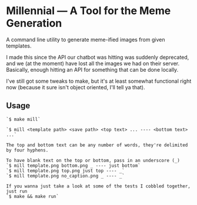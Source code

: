 Millennial — A Tool for the Meme Generation
===========================================

A command line utility to generate meme-ified images from given templates.

I made this since the API our chatbot was hitting was suddenly deprecated, and we (at the moment) have lost all the images we had on their server. Basically, enough hitting an API for something that can be done locally.

I've still got some tweaks to make, but it's at least somewhat functional right now (because it sure isn't object oriented, I'll tell ya that).

## Usage
    `$ make mill`
    
    `$ mill <template path> <save path> <top text> ... ---- <bottom text> ...`

    The top and bottom text can be any number of words, they're delimited by four hyphens.

    To have blank text on the top or bottom, pass in an underscore (_)
    `$ mill template.png bottom.png _ ---- just bottom`
    `$ mill template.png top.png just top ---- _`
    `$ mill template.png no_caption.png _ ---- _`

    If you wanna just take a look at some of the tests I cobbled together, just run
    `$ make && make run`
